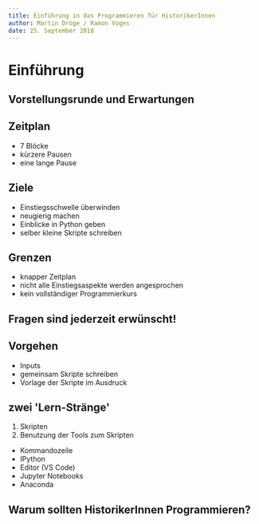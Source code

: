 ```yaml
---
title: Einführung in das Programmieren für HistorikerInnen
author: Martin Dröge / Ramon Voges
date: 25. September 2018
---
```


# Einführung

## Vorstellungsrunde und Erwartungen

## Zeitplan

* 7 Blöcke
* kürzere Pausen
* eine lange Pause

## Ziele

* Einstiegsschwelle überwinden
* neugierig machen
* Einblicke in Python geben
* selber kleine Skripte schreiben

## Grenzen

* knapper Zeitplan
* nicht alle Einstiegsaspekte werden angesprochen
* kein vollständiger Programmierkurs

## Fragen sind jederzeit erwünscht!

## Vorgehen

* Inputs
* gemeinsam Skripte schreiben
* Vorlage der Skripte im Ausdruck

## zwei 'Lern-Stränge'

1. Skripten
2. Benutzung der Tools zum Skripten
  * Kommandozeile
  * IPython
  * Editor (VS Code)
  * Jupyter Notebooks
  * Anaconda

## Warum sollten HistorikerInnen Programmieren?
